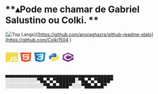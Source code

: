 
# **▴Pode me chamar de Gabriel Salustino ou Colki. **


[![Top Langs](https://github-readme-stats.vercel.app/api/top-langs/?username=Colki1504&layout=donut )]([https://github.com/anuraghazra/github-readme-stats](https://github.com/Colki1504 )
<div style="display: inline_block"><br>
  <img align="center" alt="Rafa-Js" height="30" width="40" src="https://raw.githubusercontent.com/devicons/devicon/master/icons/javascript/javascript-plain.svg">
  <img align="center" alt="Rafa-HTML" height="30" width="40" src="https://raw.githubusercontent.com/devicons/devicon/master/icons/html5/html5-original.svg">
  <img align="center" alt="Rafa-CSS" height="30" width="40" src="https://raw.githubusercontent.com/devicons/devicon/master/icons/css3/css3-original.svg">
  <img align="center" alt="Rafa-Python" height="30" width="40" src="https://raw.githubusercontent.com/devicons/devicon/master/icons/python/python-original.svg">
  <img align="center" alt="Rafa-Csharp" height="30" width="40" src="https://raw.githubusercontent.com/devicons/devicon/master/icons/csharp/csharp-original.svg">
</div>
<br>

▄▄▄▄▄▄▄▄▄▄▄▄▄▄▄▄▄▄▄▄▄▄▄▄▄▄▄▄▄▄▄▄▄▄<br>
░░░░░░░░░░▀█▄▀▄▀██████░▀█▄▀▄▀████▀<br>
░░░░░░░░░░░░▀█▄█▄███▀░░░▀██▄█▄█▀<br>
